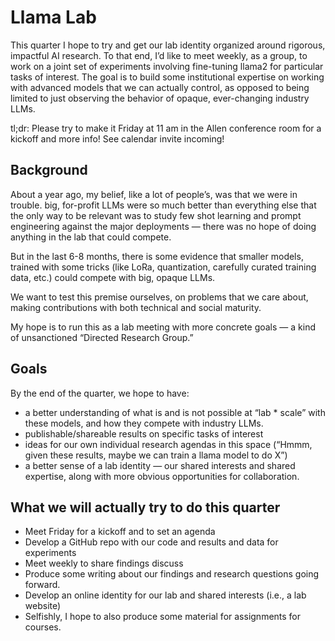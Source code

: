 
# Llama Lab

This quarter I hope to try and get our lab identity organized around rigorous, impactful AI research.  To that end, I’d like to meet weekly, as a group, to work on a joint set of experiments involving fine-tuning llama2 for particular tasks of interest.  The goal is to build some institutional expertise on working with advanced models that we can actually control, as opposed to being limited to just observing the behavior of opaque, ever-changing industry LLMs.     

tl;dr: Please try to make it Friday at 11 am in the Allen conference room for a kickoff and more info!  See calendar invite incoming!


## Background

About a year ago, my belief, like a lot of people’s, was that we were in trouble. big, for-profit LLMs were so much better than everything else that the only way to be relevant was to study few shot learning and prompt engineering against the major deployments — there was no hope of doing anything in the lab that could compete.  

But in the last 6-8 months, there is some evidence that smaller models, trained with some tricks (like LoRa, quantization, carefully curated training data, etc.) could compete with big, opaque LLMs.  

We want to test this premise ourselves, on problems that we care about, making contributions with both technical and social maturity.

My hope is to run this as a lab meeting with more concrete goals — a kind of unsanctioned “Directed Research Group.”


## Goals

By the end of the quarter, we hope to have:

* a better understanding of what is and is not possible at “lab * scale” with these models, and how they compete with industry LLMs.
* publishable/shareable results on specific tasks of interest
* ideas for our own individual research agendas in this space (“Hmmm, given these results, maybe we can train a llama model to do X”)
* a better sense of a lab identity — our shared interests and shared expertise, along with more obvious opportunities for collaboration.

## What we will actually try to do this quarter

* Meet Friday for a kickoff and to set an agenda
* Develop a GitHub repo with our code and results and data for experiments
* Meet weekly to share findings discuss
* Produce some writing about our findings and research questions going forward.
* Develop an online identity for our lab and shared interests (i.e., a lab website)
* Selfishly, I hope to also produce some material for assignments for courses.

